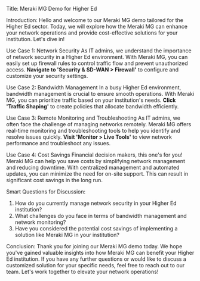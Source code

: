 Title: Meraki MG Demo for Higher Ed

Introduction:
Hello and welcome to our Meraki MG demo tailored for the Higher Ed sector. Today, we will explore how the Meraki MG can enhance your network operations and provide cost-effective solutions for your institution. Let's dive in!

Use Case 1: Network Security
As IT admins, we understand the importance of network security in a Higher Ed environment. With Meraki MG, you can easily set up firewall rules to control traffic flow and prevent unauthorized access. **Navigate to 'Security & SD-WAN > Firewall'** to configure and customize your security settings.

Use Case 2: Bandwidth Management
In a busy Higher Ed environment, bandwidth management is crucial to ensure smooth operations. With Meraki MG, you can prioritize traffic based on your institution's needs. **Click 'Traffic Shaping'** to create policies that allocate bandwidth efficiently.

Use Case 3: Remote Monitoring and Troubleshooting
As IT admins, we often face the challenge of managing networks remotely. Meraki MG offers real-time monitoring and troubleshooting tools to help you identify and resolve issues quickly. **Visit 'Monitor > Live Tools'** to view network performance and troubleshoot any issues.

Use Case 4: Cost Savings
Financial decision makers, this one's for you! Meraki MG can help you save costs by simplifying network management and reducing downtime. With centralized management and automated updates, you can minimize the need for on-site support. This can result in significant cost savings in the long run.

Smart Questions for Discussion:
1. How do you currently manage network security in your Higher Ed institution?
2. What challenges do you face in terms of bandwidth management and network monitoring?
3. Have you considered the potential cost savings of implementing a solution like Meraki MG in your institution?

Conclusion:
Thank you for joining our Meraki MG demo today. We hope you've gained valuable insights into how Meraki MG can benefit your Higher Ed institution. If you have any further questions or would like to discuss a customized solution for your specific needs, feel free to reach out to our team. Let's work together to elevate your network operations!